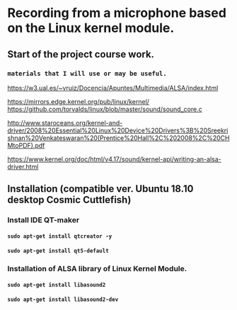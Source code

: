 # Recording from a microphone based on the Linux kernel module. 

## Start of the project course work. 

### `materials that I will use or may be useful.` <br>

https://w3.ual.es/~vruiz/Docencia/Apuntes/Multimedia/ALSA/index.html <br>

https://mirrors.edge.kernel.org/pub/linux/kernel/ <br>
https://github.com/torvalds/linux/blob/master/sound/sound_core.c <br>

http://www.staroceans.org/kernel-and-driver/2008%20Essential%20Linux%20Device%20Drivers%3B%20Sreekrishnan%20Venkateswaran%20(Prentice%20Hall%2C%202008%2C%20CHMtoPDF).pdf <br>

https://www.kernel.org/doc/html/v4.17/sound/kernel-api/writing-an-alsa-driver.html

## Installation (compatible ver. Ubuntu 18.10 desktop Cosmic Cuttlefish)

### Install IDE QT-maker
#### `sudo apt-get install qtcreator -y`
#### `sudo apt-get install qt5-default`

### Installation of ALSA library of Linux Kernel Module. 
#### `sudo apt-get install libasound2`
#### `sudo apt-get install libasound2-dev`

